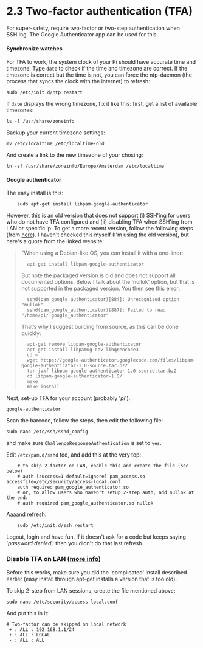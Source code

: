 2.3 Two-factor authentication (TFA)
===

For super-safety, require two-factor or two-step authentication when SSH'ing. The Google Authenticator app can be used for this.


#### Synchronize watches

For TFA to work, the system clock of your Pi should have accurate time and timezone. Type `date` to check if the time and timezone are correct. If the timezone is correct but the time is not, you can force the ntp-daemon (the process that syncs the clock with the internet) to refresh:

    sudo /etc/init.d/ntp restart
    
If `date` displays the wrong timezone, fix it like this: first, get a list of available timezones:

    ls -l /usr/share/zoneinfo

Backup your current timezone settings:

    mv /etc/localtime /etc/localtime-old

And create a link to the new timezone of your chosing:

    ln -sf /usr/share/zoneinfo/Europe/Amsterdam /etc/localtime
    

#### Google authenticator

The easy install is this:

		sudo apt-get install libpam-google-authenticator

However, this is an old version that does not support (i) SSH'ing for users who do not have TFA configured and (ii) disabling TFA when SSH'ing from LAN or specific ip. To get a more recent version, follow the following steps (from [here][twofactor2]). I haven't checked this myself (I'm using the old version), but here's a quote from the linked website:

>   "When using a Debian-like OS, you can install it with a one-liner:
>
>       apt-get install libpam-google-authenticator
>
>   But note the packaged version is old and does not support all documented options. Below I talk about the ‘nullok’ option, but that is not supported in the packaged version. You then see this error:
>
>       sshd(pam_google_authenticator)[884]: Unrecognized option "nullok"
>       sshd(pam_google_authenticator)[887]: Failed to read "/home/pi/.google_authenticator"
>
>   That’s why I suggest building from source, as this can be done quickly:
>
>       apt-get remove libpam-google-authenticator
>       apt-get install libpam0g-dev libqrencode3
>       cd ~
>       wget https://google-authenticator.googlecode.com/files/libpam-google-authenticator-1.0-source.tar.bz2
>       tar jvxf libpam-google-authenticator-1.0-source.tar.bz2
>       cd libpam-google-authenticator-1.0/
>       make
>       make install
>

Next, set-up TFA for your account (probably '*pi*').

	google-authenticator

Scan the barcode, follow the steps, then edit the following file:

	sudo nano /etc/ssh/sshd_config

and make sure `ChallengeResponseAuthentication` is set to `yes`.

Edit `/etc/pam.d/sshd` too, and add this at the very top:

		# to skip 2-factor on LAN, enable this and create the file (see below)
		# auth [success=1 default=ignore] pam_access.so accessfile=/etc/security/access-local.conf
		auth required pam_google_authenticator.so
		# or, to allow users who haven't setup 2-step auth, add nullok at the end:
		# auth required pam_google_authenticator.so nullok

Aaaand refresh:

		sudo /etc/init.d/ssh restart

Logout, login and have fun. If it doesn't ask for a code but keeps saying '*password denied*', then you didn't do that last refresh. 


### Disable TFA on LAN ([more info][twofactor1])

Before this works, make sure you did the 'complicated' install described earlier (easy install through apt-get installs a version that is too old).

To skip 2-step from LAN sessions, create the file mentioned above:

	sudo nano /etc/security/access-local.conf

And put this in it:

	# Two-factor can be skipped on local network
	 + : ALL : 192.168.1.1/24
	 + : ALL : LOCAL
	 - : ALL : ALL


[twofactor1]: http://blog.remibergsma.com/2013/06/08/playing-with-two-facor-authentication-in-linux-using-google-authenticator/
[twofactor2]: http://blog.remibergsma.com/tag/google-authenticator/
